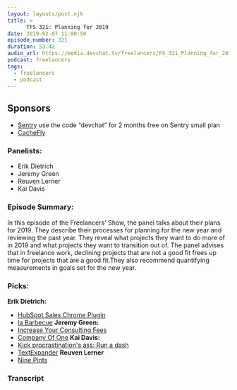 ```yaml
---
layout: layouts/post.njk
title: >
      TFS 321: Planning for 2019
date: 2019-02-07 11:00:50
episode_number: 321
duration: 53:42
audio_url: https://media.devchat.tv/freelancers/FS_321_Planning_for_2019.mp3
podcast: freelancers
tags: 
  - freelancers
  - podcast
---
```


## **Sponsors**

- [Sentry](http://sentry.io) use the code “devchat” for 2 months free on Sentry small plan
- [CacheFly](https://www.cachefly.com/)

### **Panelists:**

- Erik Dietrich
- Jeremy Green
- Reuven Lerner
- Kai Davis

### **Episode Summary:**
In this episode of the Freelancers' Show, the panel talks about their plans for 2019. They describe their processes for planning for the new year and reviewing the past year. They reveal what projects they want to do more of in 2019 and what projects they want to transition out of. The panel advises that in freelance work, declining projects that are not a good fit frees up time for projects that are a good fit.They also recommend quantifying measurements in goals set for the new year.
### **Picks:**
 **Erik Dietrich:**
- [HubSpot Sales Chrome Plugin](https://chrome.google.com/webstore/detail/hubspot-sales/oiiaigjnkhngdbnoookogelabohpglmd?hl=en)
- [la Barbecue](https://www.labarbecue.com/)
**Jeremy Green:**
- [Increase Your Consulting Fees](http://increaseyourconsultingfees.com/)
- [Company Of One](https://ofone.co/)
**Kai Davis:**
- [Kick procrastination's ass: Run a dash](http://www.43folders.com/2005/09/08/kick-procrastinations-ass-run-a-dash)
- [TextExpander](https://textexpander.com/)
**Reuven Lerner**
- [Nine Pints](https://www.amazon.com/Nine-Pints-Journey-Medicine-Mysteries-ebook/)


### Transcript


